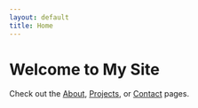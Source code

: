 ```yaml
---
layout: default
title: Home
---
```


# Welcome to My Site

Check out the [About](/about/), [Projects](/projects/), or [Contact](/contact/) pages.
